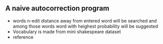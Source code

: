 ## A naive autocorrection program
- words n-edit distance away from entered word will be searched and among those words word with heighest probability will be suggested
- Vocabulary is made from mini shakespeare dataset
- reference <a href=""></a>

